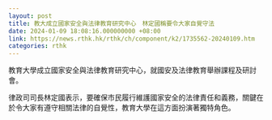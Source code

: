 ```yaml
---
layout: post
title: 教大成立國家安全與法律教育研究中心　林定國稱要令大家自覺守法
date: 2024-01-09 18:08:16.000000000 +08:00
link: https://news.rthk.hk/rthk/ch/component/k2/1735562-20240109.htm
categories: rthk
---
```


教育大學成立國家安全與法律教育研究中心，就國安及法律教育舉辦課程及研討會。

律政司司長林定國表示，要確保市民履行維護國家安全的法律責任和義務，關鍵在於令大家有遵守相關法律的自覺性，教育大學在這方面扮演著獨特角色。
